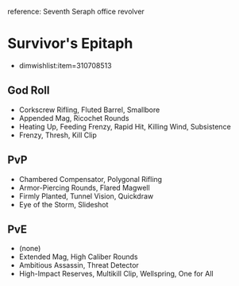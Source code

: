 reference: Seventh Seraph office revolver

# Survivor's Epitaph
  - dimwishlist:item=310708513

## God Roll
  - Corkscrew Rifling, Fluted Barrel, Smallbore
  - Appended Mag, Ricochet Rounds
  - Heating Up, Feeding Frenzy, Rapid Hit, Killing Wind, Subsistence
  - Frenzy, Thresh, Kill Clip
## PvP
  - Chambered Compensator, Polygonal Rifling
  - Armor-Piercing Rounds, Flared Magwell
  - Firmly Planted, Tunnel Vision, Quickdraw
  - Eye of the Storm, Slideshot
## PvE
  - (none)
  - Extended Mag, High Caliber Rounds
  - Ambitious Assassin, Threat Detector
  - High-Impact Reserves, Multikill Clip, Wellspring, One for All
